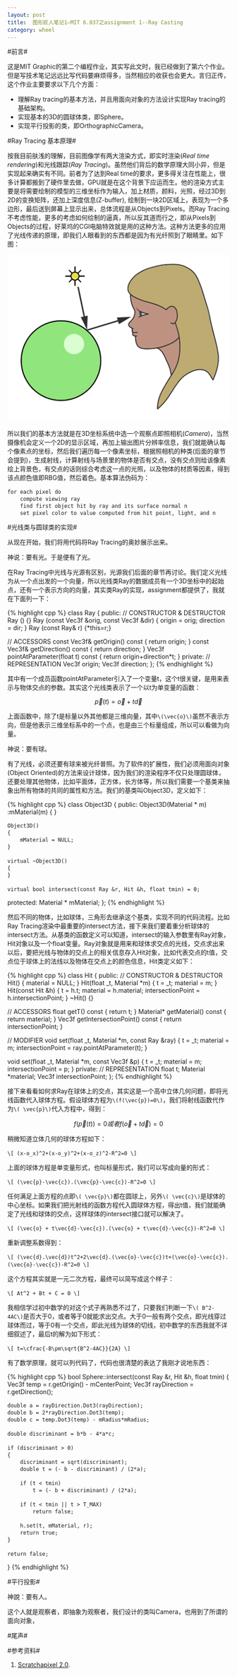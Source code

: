 ```yaml
---
layout: post
title:  图形匠人笔记1—MIT 6.837之assignment 1--Ray Casting
category: wheel
---
```


#前言#

这是MIT Graphic的第二个编程作业，其实写此文时，我已经做到了第六个作业。但是写技术笔记远远比写代码要麻烦得多，当然相应的收获也会更大。言归正传，这个作业主要要求以下几个方面：

* 理解Ray tracing的基本方法，并且用面向对象的方法设计实现Ray tracing的基础架构。
* 实现基本的3D的圆球体类，即Sphere。
* 实现平行投影的类，即OrthographicCamera。    

#Ray Tracing 基本原理#

按我目前肤浅的理解，目前图像学有两大渲染方式，即实时渲染(_Real time rendering_)和光线跟踪(_Ray Tracing_)。虽然他们背后的数学原理大同小异，但是实现起来确实有不同。前者为了达到Real time的要求，更多得关注在性能上，很多计算都搬到了硬件里去做，GPU就是在这个背景下应运而生。他的渲染方式主要是将需要绘制的模型的三维坐标作为输入，加上材质，颜料，光照，经过3D到2D的变换矩阵，还加上深度信息(Z-buffer), 绘制到一块2D区域上，表现为一个多边形，最后送到屏幕上显示出来，总体流程是从Objects到Pixels。而Ray Tracing不考虑性能，更多的考虑如何绘制的逼真，所以反其道而行之，即从Pixels到Objects的过程，好莱坞的CGI电脑特效就是用的这种方法。这种方法更多的应用了光线传递的原理，即我们人眼看到的东西都是因为有光纤照到了眼睛里。如下图：

![lighttoeye.png](/images/notes/mit_graphic/lighttoeye.png  "lighttoeye.png")

所以我们的基本方法就是在3D坐标系统中选一个观察点即照相机(_Camera_)，当然摄像机会定义一个2D的显示区域，再加上输出图片分辨率信息，我们就能确认每个像素点的坐标，然后我们遍历每一个像素坐标，根据照相机的种类(后面的章节会提到)，生成射线，计算射线与场景里的物体是否有交点，没有交点则给该像素绘上背景色，有交点的话则综合考虑这一点的光照，以及物体的材质等因素，得到该点颜色值即RBG值，然后着色。基本算法伪码为：

    for each pixel do
        compute viewing ray
        find first object hit by ray and its surface normal n
        set pixel color to value computed from hit point, light, and n

#光线类与圆球类的实现#

从现在开始，我们将用代码将Ray Tracing的奥妙展示出来。

神说：要有光。于是便有了光。

在Ray Tracing中光线与光源有区别，光源我们后面的章节再讨论。我们定义光线为从一个点出发的一个向量，所以光线类Ray的数据成员有一个3D坐标中的起始点，还有一个表示方向的向量，其实类Ray的实现，assignment都提供了，我就在下面列一下：

{% highlight cpp %}
class Ray {
public:
  // CONSTRUCTOR & DESTRUCTOR
  Ray () {}
  Ray (const Vec3f &orig, const Vec3f &dir) {
    origin = orig; 
    direction = dir; }
  Ray (const Ray& r) {*this=r;}

  // ACCESSORS
  const Vec3f& getOrigin() const { return origin; }
  const Vec3f& getDirection() const { return direction; }
  Vec3f pointAtParameter(float t) const {
    return origin+direction*t; }
private:
  // REPRESENTATION
  Vec3f origin;
  Vec3f direction;
};
{% endhighlight %}

其中有一个成员函数pointAtParameter引入了一个变量t，这个t很关键，是用来表示与物体交点的参数。其实这个光线类表示了一个以t为单变量的函数：

$$
\vec{p}(t)=\vec{o} + t\vec{d}
$$

上面函数中，除了t是标量以外其他都是三维向量，其中`\(\vec{o}\)`虽然不表示方向，但是他表示三维坐标系中的一个点，也是由三个标量组成，所以可以看做为向量。

神说：要有球。

有了光线，必须还要有球来被光纤普照。为了软件的扩展性，我们必须用面向对象(Object Oriented)的方法来设计球体，因为我们的渲染程序不仅只处理圆球体，还要处理其他物体，比如平面体，正方体，长方体等，所以我们需要一个基类来抽象出所有物体的共同的属性和方法。我们的基类叫Object3D，定义如下：

{% highlight cpp %}
class Object3D
{
public:
    Object3D(Material * m)
        :mMaterial(m)
    {
    }

    Object3D()
    {
        mMaterial = NULL;
    }

    virtual ~Object3D()
    {
    }

    virtual bool intersect(const Ray &r, Hit &h, float tmin) = 0;
protected:
    Material * mMaterial;
};
{% endhighlight %}

然后不同的物体，比如球体，三角形去继承这个基类，实现不同的代码流程。比如Ray Tracing渲染中最重要的intersect方法，接下来我们要着重分析球体的intersect方法。从基类的函数定义可以知道，intersect的输入参数里有Ray对象，Hit对象以及一个float变量。Ray对象就是用来和球体求交点的光线，交点求出来以后，要把光线与物体的交点上的相关信息存入Hit对象，比如代表交点的t值，交点位于球体上的法线以及物体在交点上的颜色信息，Hit类定义如下：

{% highlight cpp %}
class Hit {
public:
  // CONSTRUCTOR & DESTRUCTOR
  Hit() { material = NULL; }
  Hit(float _t, Material *m) { 
    t = _t; material = m; }
  Hit(const Hit &h) { 
    t = h.t; 
    material = h.material; 
    intersectionPoint = h.intersectionPoint; }
  ~Hit() {}

  // ACCESSORS
  float getT() const { return t; }
  Material* getMaterial() const { return material; }
  Vec3f getIntersectionPoint() const { return intersectionPoint; }
  
  // MODIFIER
  void set(float _t, Material *m, const Ray &ray) {
    t = _t; material = m; 
    intersectionPoint = ray.pointAtParameter(t); }

  void set(float _t, Material *m, const Vec3f &p) {
    t = _t; material = m;
    intersectionPoint = p; }
private: 
  // REPRESENTATION
  float t;
  Material *material;
  Vec3f intersectionPoint;
};
{% endhighlight %}

接下来看看如何求Ray在球体上的交点，其实这是一个高中立体几何问题，即将光线函数代入球体方程。假设球体方程为`\(f(\vec{p})=0\)`，我们将射线函数代作为`\( \vec{p}\)`代入方程中，得到：

$$
f(\vec{p}(t))=0 或者 f(\vec{o} + t\vec{d})=0
$$

稍微知道立体几何的球体方程如下：

`\[
(x-o_x)^2+(x-o_y)^2+(x-o_z)^2-R^2=0
\]`

上面的球体方程是单变量形式，也叫标量形式，我们可以写成向量的形式：

`\[
(\vec{p}-\vec{c}).(\vec{p}-\vec{c})-R^2=0
\]`

任何满足上面方程的点即`\( \vec{p}\)`都在圆球上，另外`\( \vec{c}\)`是球体的中心坐标。如果我们把光射线的函数方程代入圆球体方程，得出t值，我们就能确定了光线和球体的交点，这样球体的intersect接口就可以解决了。

`\[
(\vec{o} + t\vec{d}-\vec{c}).(\vec{o} + t\vec{d}-\vec{c})-R^2=0
\]`

重新调整系数得到：

`\[
(\vec{d}.\vec{d})t^2+2\vec{d}.(\vec{o}-\vec{c})t+(\vec{o}-\vec{c}).(\vec{o}-\vec{c})-R^2=0
\]`

这个方程其实就是一元二次方程，最终可以简写成这个样子：

`\[
At^2 + Bt + C = 0
\]`

我相信学过初中数学的对这个式子再熟悉不过了，只要我们判断一下`\( B^2-4AC\)`是否大于0，或者等于0就能求出交点。大于0一般有两个交点，即光线穿过球体而过，等于0有一个交点，即此光线为球体的切线，初中数学的东西我就不详细叙述了，最后t的解为如下形式：

`\[
t=\cfrac{-B\pm\sqrt{B^2-4AC}}{2A}
\]`

有了数学原理，就可以列代码了，代码也很清楚的表达了我刚才说地东西：

{% highlight cpp %}
bool Sphere::intersect(const Ray &r, Hit &h, float tmin)
{
    Vec3f temp = r.getOrigin() - mCenterPoint;
    Vec3f rayDirection = r.getDirection();

    double a = rayDirection.Dot3(rayDirection);
    double b = 2*rayDirection.Dot3(temp);
    double c = temp.Dot3(temp) - mRadius*mRadius;

    double discriminant = b*b - 4*a*c;

    if (discriminant > 0)
    {
        discriminant = sqrt(discriminant);
        double t = (- b - discriminant) / (2*a);

        if (t < tmin)
            t = (- b + discriminant) / (2*a);

        if (t < tmin || t > T_MAX)
            return false;

        h.set(t, mMaterial, r);
        return true;
    }

    return false;
}
{% endhighlight %}

#平行投影#

神說：要有人。

这个人就是观察者，即抽象为观察者，我们设计的类叫Camera，也用到了所谓的面向对象，


#尾声#

#参考资料#

1. [Scratchapixel 2.0](http://www.scratchapixel.com "Scratchapixel 2.0").


